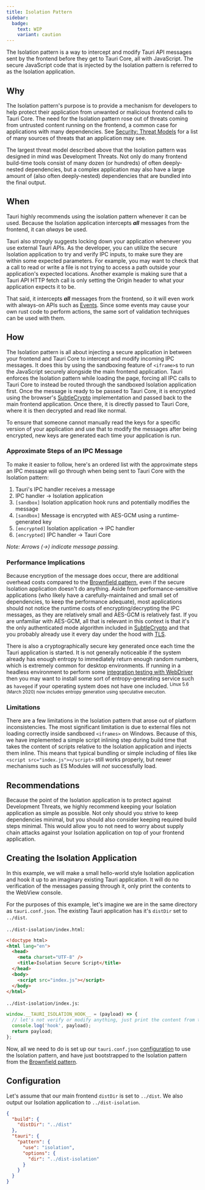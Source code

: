 ```yaml
---
title: Isolation Pattern
sidebar:
  badge: 
    text: WIP
    variant: caution
---
```


The Isolation pattern is a way to intercept and modify Tauri API messages sent by the frontend before they get to Tauri Core, all with JavaScript. The secure JavaScript code that is injected by the Isolation pattern is referred to as the Isolation application.

## Why

The Isolation pattern's purpose is to provide a mechanism for developers to help protect their application from unwanted or malicious frontend calls to Tauri Core. The need for the Isolation pattern rose out of threats coming from untrusted content running on the frontend, a common case for applications with many dependencies. See [Security: Threat Models] for a list of many sources of threats that an application may see.

The largest threat model described above that the Isolation pattern was designed in mind was Development Threats. Not only do many frontend build-time tools consist of many dozen (or hundreds) of often deeply-nested dependencies, but a complex application may also have a large amount of (also often deeply-nested) dependencies that are bundled into the final output.

## When

Tauri highly recommends using the isolation pattern whenever it can be used. Because the Isolation application intercepts _**all**_ messages from the frontend, it can _always_ be used.

Tauri also strongly suggests locking down your application whenever you use external Tauri APIs. As the developer, you can utilize the secure Isolation application to try and verify IPC inputs, to make sure they are within some expected parameters. For example, you may want to check that a call to read or write a file is not trying to access a path outside your application's expected locations. Another example is making sure that a Tauri API HTTP fetch call is only setting the Origin header to what your application expects it to be.

That said, it intercepts _**all**_ messages from the frontend, so it will even work with always-on APIs such as [Events]. Since some events may cause your own rust code to perform actions, the same sort of validation techniques can be used with them.

## How

The Isolation pattern is all about injecting a secure application in between your frontend and Tauri Core to intercept and modify incoming IPC messages. It does this by using the sandboxing feature of `<iframe>`s to run the JavaScript securely alongside the main frontend application. Tauri enforces the Isolation pattern while loading the page, forcing all IPC calls to Tauri Core to instead be routed through the sandboxed Isolation application first. Once the message is ready to be passed to Tauri Core, it is encrypted using the browser's [SubtleCrypto] implementation and passed back to the main frontend application. Once there, it is directly passed to Tauri Core, where it is then decrypted and read like normal.

To ensure that someone cannot manually read the keys for a specific version of your application and use that to modify the messages after being encrypted, new keys are generated each time your application is run.

### Approximate Steps of an IPC Message

To make it easier to follow, here's an ordered list with the approximate steps an IPC message will go through when being sent to Tauri Core with the Isolation pattern:

1. Tauri's IPC handler receives a message
2. IPC handler -> Isolation application
3. `[sandbox]` Isolation application hook runs and potentially modifies the message
4. `[sandbox]` Message is encrypted with AES-GCM using a runtime-generated key
5. `[encrypted]` Isolation application -> IPC handler
6. `[encrypted]` IPC handler -> Tauri Core

_Note: Arrows (->) indicate message passing._

### Performance Implications

Because encryption of the message does occur, there are additional overhead costs compared to the [Brownfield pattern], even if the secure Isolation application doesn't do anything. Aside from performance-sensitive applications (who likely have a carefully-maintained and small set of dependencies, to keep the performance adequate), most applications should not notice the runtime costs of encrypting/decrypting the IPC messages, as they are relatively small and AES-GCM is relatively fast. If you are unfamiliar with AES-GCM, all that is relevant in this context is that it's the only authenticated mode algorithm included in [SubtleCrypto] and that you probably already use it every day under the hood with [TLS][transport_layer_security].

There is also a cryptographically secure key generated once each time the Tauri application is started. It is not generally noticeable if the system already has enough entropy to immediately return enough random numbers, which is extremely common for desktop environments. If running in a headless environment to perform some [integration testing with WebDriver] then you may want to install some sort of entropy-generating service such as `haveged` if your operating system does not have one included. <sup>Linux 5.6 (March 2020) now includes entropy generation using speculative execution.</sup>

### Limitations

There are a few limitations in the Isolation pattern that arose out of platform inconsistencies. The most significant limitation is due to external files not loading correctly inside sandboxed `<iframes>` on Windows. Because of this, we have implemented a simple script inlining step during build time that takes the content of scripts relative to the Isolation application and injects them inline. This means that typical bundling or simple including of files like `<script src="index.js"></script>` still works properly, but newer mechanisms such as ES Modules will _not_ successfully load.

## Recommendations

Because the point of the Isolation application is to protect against Development Threats, we highly recommend keeping your Isolation application as simple as possible. Not only should you strive to keep dependencies minimal, but you should also consider keeping required build steps minimal. This would allow you to not need to worry about supply chain attacks against your Isolation application on top of your frontend application.

## Creating the Isolation Application

In this example, we will make a small hello-world style Isolation application and hook it up to an imaginary existing Tauri application. It will do no verification of the messages passing through it, only print the contents to the WebView console.

For the purposes of this example, let's imagine we are in the same directory as `tauri.conf.json`. The existing Tauri application has it's `distDir` set to `../dist`.

`../dist-isolation/index.html`:

```html
<!doctype html>
<html lang="en">
  <head>
    <meta charset="UTF-8" />
    <title>Isolation Secure Script</title>
  </head>
  <body>
    <script src="index.js"></script>
  </body>
</html>
```

`../dist-isolation/index.js`:

```js
window.__TAURI_ISOLATION_HOOK__ = (payload) => {
  // let's not verify or modify anything, just print the content from the hook
  console.log('hook', payload);
  return payload;
};
```

Now, all we need to do is set up our `tauri.conf.json` [configuration](#configuration) to use the Isolation pattern, and have just bootstrapped to the Isolation pattern from the [Brownfield pattern].

## Configuration

Let's assume that our main frontend `distDir` is set to `../dist`. We also output our Isolation application to `../dist-isolation`.

```json
{
  "build": {
    "distDir": "../dist"
  },
  "tauri": {
    "pattern": {
      "use": "isolation",
      "options": {
        "dir": "../dist-isolation"
      }
    }
  }
}
```

[transport_layer_security]: https://en.wikipedia.org/wiki/Transport_Layer_Security
[security: threat models]: /concepts/security/development
[events]: /references/v2/js/core/namespaceevent
[subtlecrypto]: https://developer.mozilla.org/en-US/docs/Web/API/SubtleCrypto
[brownfield pattern]: /concepts/inter-process-communication/brownfield
[integration testing with webdriver]: /guides/test/webdriver
